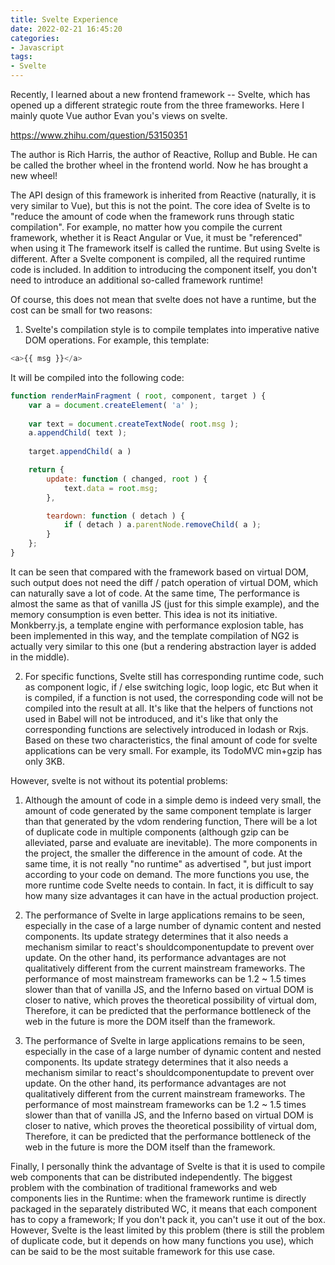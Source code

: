 ```yaml
---
title: Svelte Experience
date: 2022-02-21 16:45:20
categories:
- Javascript
tags:
- Svelte
---
```


Recently, I learned about a new frontend framework -- Svelte, which has opened up a different strategic route from the three frameworks. Here I mainly quote Vue author Evan you's views on svelte.

https://www.zhihu.com/question/53150351

The author is Rich Harris, the author of Reactive, Rollup and Buble. He can be called the brother wheel in the frontend world. Now he has brought a new wheel!

The API design of this framework is inherited from Reactive (naturally, it is very similar to Vue), but this is not the point. The core idea of Svelte is to "reduce the amount of code when the framework runs through static compilation". For example, no matter how you compile the current framework, whether it is React Angular or Vue, it must be "referenced" when using it The framework itself is called the runtime. But using Svelte is different. After a Svelte component is compiled, all the required runtime code is included. In addition to introducing the component itself, you don't need to introduce an additional so-called framework runtime!

Of course, this does not mean that svelte does not have a runtime, but the cost can be small for two reasons:

1) Svelte's compilation style is to compile templates into imperative native DOM operations. For example, this template:


```JavaScript
<a>{{ msg }}</a>
```

It will be compiled into the following code:

```JavaScript
function renderMainFragment ( root, component, target ) {
	var a = document.createElement( 'a' );
	
	var text = document.createTextNode( root.msg );
	a.appendChild( text );
	
	target.appendChild( a )

	return {
		update: function ( changed, root ) {
			text.data = root.msg;
		},

		teardown: function ( detach ) {
			if ( detach ) a.parentNode.removeChild( a );
		}
	};
}
```

It can be seen that compared with the framework based on virtual DOM, such output does not need the diff / patch operation of virtual DOM, which can naturally save a lot of code. At the same time, The performance is almost the same as that of vanilla JS (just for this simple example), and the memory consumption is even better. This idea is not its initiative. Monkberry.js, a template engine with performance explosion table, has been implemented in this way, and the template compilation of NG2 is actually very similar to this one (but a rendering abstraction layer is added in the middle).

2) For specific functions, Svelte still has corresponding runtime code, such as component logic, if / else switching logic, loop logic, etc But when it is compiled, if a function is not used, the corresponding code will not be compiled into the result at all. It's like that the helpers of functions not used in Babel will not be introduced, and it's like that only the corresponding functions are selectively introduced in lodash or Rxjs.
Based on these two characteristics, the final amount of code for svelte applications can be very small. For example, its TodoMVC min+gzip has only 3KB.

However, svelte is not without its potential problems:

1) Although the amount of code in a simple demo is indeed very small, the amount of code generated by the same component template is larger than that generated by the vdom rendering function, There will be a lot of duplicate code in multiple components (although gzip can be alleviated, parse and evaluate are inevitable). The more components in the project, the smaller the difference in the amount of code. At the same time, it is not really "no runtime" as advertised ", but just import according to your code on demand. The more functions you use, the more runtime code Svelte needs to contain. In fact, it is difficult to say how many size advantages it can have in the actual production project.

2) The performance of Svelte in large applications remains to be seen, especially in the case of a large number of dynamic content and nested components. Its update strategy determines that it also needs a mechanism similar to react's shouldcomponentupdate to prevent over update. On the other hand, its performance advantages are not qualitatively different from the current mainstream frameworks. The performance of most mainstream frameworks can be 1.2 ~ 1.5 times slower than that of vanilla JS, and the Inferno based on virtual DOM is closer to native, which proves the theoretical possibility of virtual dom, Therefore, it can be predicted that the performance bottleneck of the web in the future is more the DOM itself than the framework.

3) The performance of Svelte in large applications remains to be seen, especially in the case of a large number of dynamic content and nested components. Its update strategy determines that it also needs a mechanism similar to react's shouldcomponentupdate to prevent over update. On the other hand, its performance advantages are not qualitatively different from the current mainstream frameworks. The performance of most mainstream frameworks can be 1.2 ~ 1.5 times slower than that of vanilla JS, and the Inferno based on virtual DOM is closer to native, which proves the theoretical possibility of virtual dom, Therefore, it can be predicted that the performance bottleneck of the web in the future is more the DOM itself than the framework.

Finally, I personally think the advantage of Svelte is that it is used to compile web components that can be distributed independently. The biggest problem with the combination of traditional frameworks and web components lies in the Runtime: when the framework runtime is directly packaged in the separately distributed WC, it means that each component has to copy a framework; If you don't pack it, you can't use it out of the box. However, Svelte is the least limited by this problem (there is still the problem of duplicate code, but it depends on how many functions you use), which can be said to be the most suitable framework for this use case.
